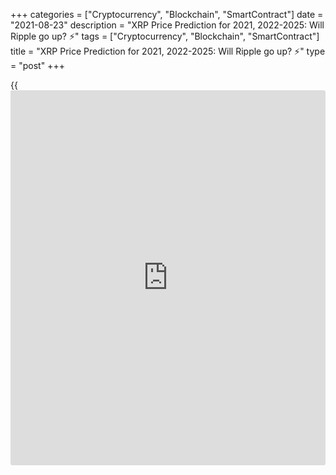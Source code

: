 +++
categories = ["Cryptocurrency", "Blockchain", "SmartContract"]
date = "2021-08-23"
description = "XRP Price Prediction for 2021, 2022-2025: Will Ripple go up? ⚡️"
tags = ["Cryptocurrency", "Blockchain", "SmartContract"]
title = "XRP Price Prediction for 2021, 2022-2025: Will Ripple go up? ⚡️"
type = "post"
+++

{{<iframe id="large-banner" src="https://www.bounty.group/#slide=24.0" width="100%" height="600" scrolling="no" style="border: 0px solid rgb(216, 221, 230); border-radius: 3px;">}}

2021-08-23

2021-08-23

XRP Price Predictions & Ripple forecast: 2021 and BeyondJana Kane

Ripple XRP is one of the world's foremost cryptos - and one of the most
intriguing. Unlike Bitcoin, Ethereum, and other big names, it does not
market itself with its decentralization. Instead, the crypto is closely
associated with several banks, investment companies, and organizations
worldwide.

This may seem counterproductive when many traders believe that the
biggest selling point of cryptocurrencies is their freedom of influence
from outside companies. However, crypto experts are increasingly arguing
that it could be the key to Ripple's success.

At the end of 2020, the company faced an SEC lawsuit that put the Ripple
future under threat. Making a Ripple price prediction has become
challenging for experts and common [investor](https://www.fintechee.com/tutorial-for-forex-trading/investor-mode/)s. Why is Ripple going up and
down? How high will Ripple go? Let's find out!

The article covers the following subjects:

## What Is Ripple Crypto and the History of XRP?

Ripple or XRP: are they synonyms or different [terms](https://www.fintechee.com/terms/)? If you are new to
the crypto market, you may have such questions in your mind. Thus, we
will start our price guide with basic [terms](https://www.fintechee.com/terms/). It will allow you to
differentiate Ripple's products.

In order for traders to understand Ripple price predictions, it is
important to know what Ripple XRP is and why it differs from most other
cryptos on the market.

Put simply, Ripple is a company that provides a payment protocol that
can be compared to a payment system, money transfer network, and
currency exchange. The protocol works with digital currencies, fiat
money, and commodities. XRP is the protocol's internal coin.

If you want to have a deeper understanding of the Ripple topic, check
the following [terms](https://www.fintechee.com/terms/).

  * XRP or Ripple is a cryptocurrency that’s powered by RippleNet. Financial institutions use the coin to provide fast transactions with low fees. 

  * RippleNet represents a payment platform. It's based on the distributed ledger database of XRP Ledger. Ripple operates the digital platform. RippleNet Cloud is used to deal with payments with one integration and a common Ripple Payment Object among RippleNet’s customers. It allows for “less friction and more standardization when customers are ready to scale.” 

  * As for the XRP Ledger, it's open-source and is based on the ledger database, not [blockchain](https://www.letsplayfx.com/blog/trade-forex-with-bitcoin/).

Ripple's all time high price reached 3.37 USD on 7 January 2018.

### A Crash Course on Ripple XRP

Ryan Fugger was the first person who announced the idea of Ripple. It
was in 2004. However, the protocol's real [history](https://www.fixpro.org/post/chargeless-historical-data-api-backtesting/) started only in 2012
when Jed McCaleb and Chris Larson took over the project. That time it
was not even Ripple but OpenCoin. The platform is actually called
RippleNet, while the crypto token is Ripple XRP. (It is usually listed
as XRP on exchanges).

First, it was a startup project from San Francisco; the [blockchain](https://www.letsplayfx.com/blog/trade-forex-with-bitcoin/)-like
payment system was developed. It was created as an alternative to money
transfers for the banking system, not as an opposition. Its popularity
among financial institutions grew fast, and soon the company announced
interest from leading banks. It was expected as the system enforced low-
fee fast transfers all around the world.

Most altcoins that have entered the market are designed to solve some
problems that the founders believed could ultimately limit the success
of Bitcoin, the so-called king of cryptocurrency. Many, like Bitcoin
Cash, have focused on Bitcoin's lack of scalability. However, Ripple
focused on another feature of crypto: its decentralization.

Rather than providing a way for merchants and [investor](https://www.fintechee.com/tutorial-for-forex-trading/investor-mode/)s to make
transactions online without going through a centralized financial
institution (which can be slow, potentially unsafe, and expensive),
Ripple was designed to make it easier for centralized financial
institutions to make payments. Cross-border payments can be even slower
than domestic payments, and they come with much higher transaction costs
- and companies worldwide can make hundreds of these transactions every
day.

To avoid skyrocketing transaction fees and unfavorable exchange rates,
Ripple allows companies to send and receive payments in Ripple XRP. It
offers a globalized currency that bypasses some of the problems that can
plague fiat currency and fully decentralized cryptos.

Banks apply the protocol to make cross-border transfers in real-time
using the xCurrent software solution. At the same time, Ripple (XRP) is
also available for [investor](https://www.fintechee.com/tutorial-for-forex-trading/investor-mode/)s and traders. Traders can do operations with
the cryptocurrency via trading on crypto exchanges or with the help of
brokers. The company has had [contact](https://www.playgroundfx.com/contact/)s at the [highest political and
financial levels][1] for many years. Think of the World Bank, the ECB,
the IMF, and the World Economic Forum. With rave recommendations and
being priced from all sides – what could go wrong?

## What Happened to XRP in 2020 and 2021?

Before we list experts' opinions regarding XRP price forecasts and
Ripple's future, let's look at the price [history](https://www.fixpro.org/post/chargeless-historical-data-api-backtesting/) that will uncover
plenty of vital things for any [investor](https://www.fintechee.com/tutorial-for-forex-trading/investor-mode/). First, you will see what
affects the current price of XRP and in what way. And, you will catch
the current market conditions to be in the market.

During 2020, the [XRP market price][2] was relatively stable with
several medium-term bullish and bearish trends. After the upward
movement at the beginning of the year, the price was declining for a
month, from February to March. The next bullish trend occurred in July
but finished in less than a month. The main rise happened in November
when the price hit a maximum of $0.79.

Why is Ripple going up or down? If you think that something specific is
hidden behind these price movements, it's a mistake. The major Ripple
trends are positively correlated with BTC movements, so even Bitcoin
halving can affect the XRP price. The cryptocurrency repeats the trend
of the primary market.

Still, there were some certain events we should mention. Investors'
sentiments determine the price direction of any asset. Ripple
supply/demand factor plays a huge role. In April 2020, the co-founder of
Ripple Jed McCaleb sold 54 million Ripples. It's not a surprise that the
price moved down after the event became public.

New agreements with leading banks are one of the main drivers of XRP's
price. For example, in August, India's largest bank HDFC Bank Limited
joined RippleNet, in November, the second American largest bank, the
Bank of America, signed an agreement with Ripple.

In December, such leading US exchanges as Coinbase and Binance claimed
support for the upcoming airdrop of Spark tokens by Flare Networks. The
Flare airdrop took place, and 45 billion Spark tokens were distributed
among the XRP holders. The XRP price increased on the [news](https://www.letsplayfx.com/blog/forex-news-website/); however, it
was corrected shortly.

Such events have short-term market effects that aren’t visible on high
timeframes.

Well, we have come to the most significant event that is still affecting
Ripple. The SEC, the US stock market watchdog, is challenging [blockchain](https://www.letsplayfx.com/blog/trade-forex-with-bitcoin/)
company Ripple Inc. in court, along with its two top figures, CEO Brad
Garlinghouse and founder Christian Larsen. The [regulation](https://www.playgroundfx.com/blog/forex-broker-regulation/)s in the US are
tough. The Securities and Exchange Commission's accusation is that
unregistered securities worth [$1.3 billion were sold in 2013][3]. It is
an old case hanging over Ripple for as long as we can remember. Ripple
has always maintained that the digital currency is a currency instead of
a security. Because otherwise, they'd have to comply with a lot of
different rules according to American law. Many are amazed that the US
apparently wants to slaughter the goose that lays the golden eggs.

In two days, from December 22 to 23, 2020, the XRP rate dropped from
approximately $0.50 to just under $0.30. From third place as the most
important cryptocurrency, the coin moved to fourth place, behind
stablecoin Tether.

XRP started the year at lows. Only on January 30th did the
cryptocurrency break above $0.40. After the breakthrough, XRP was
trading within a narrow $0.40-0.60 range from the end of January to
April 4th. The strong uptrend started on April 5th and lasted until
April 14th, when the price reached $1.80 (the high of January 2018). The
surge was caused by two court rulings in favor of XRP. As a result,
within 1.5 weeks, Ripple became the fourth most popular cryptocurrency
vs. the seventh place held before the rally started.

Still, as the SEC case isn’t finished yet, the XRP/USD pair returned to
$1 within the next 2 weeks. From the end of April to the end of May, the
price was highly volatile. Trying to hit $1.65, it returned to the lows
of $0.77. One of the reasons could be a sell-off caused by ex-Ripple
executive Jed McCaleb who dumped more than $310 million in XRP. The
downtrend continued until the middle of July when the price was trading
slightly above $0.60.

Ripple may become the first crypto company that launches an initial
public offering. The event may take place as soon as the SEC lawsuit is
solved. Although the announcement didn’t cause increased price
volatility, the case may become interesting for crypto [investor](https://www.fintechee.com/tutorial-for-forex-trading/investor-mode/)s.

## XRP Price Prediction for 2021 by Crypto Experts

The SEC case hasn't been solved yet. And if, before, it had a dramatic
effect on the XRP price, now, the situation is not so obvious. At the
end of 2020, the XRP price fell to a local minimum of $0.17 while the
SEC case was gaining momentum. At the beginning of April 2021, the XRP
value renewed its three-year high at $1.11 while the court allowed the
company to review the internal documents of the SEC.

On May 4, Ripple plunged as the SEC threatened XRP holders with legal
action. The Commission opposes [investor](https://www.fintechee.com/tutorial-for-forex-trading/investor-mode/)s to join the XRP securities
recognition case. Nevertheless, the fall didn't continue for long, as
the company appointed a former US treasurer to its board.

How should [investor](https://www.fintechee.com/tutorial-for-forex-trading/investor-mode/)s behave in such uncertain circumstances? Is Ripple
expected to rise or fall? Look at experts' predictions.

TradingBeasts expects the average [XRP][2] price to stay within a
$0.82-0.85 range. The [website](https://www.playgroundfx.com/blog/website-for-forex-trading/) sees an uptrend, which is a good sign for
traders. Still, the rise will be limited. The maximum price will reach
$1.067 in December 2021. The minimum price won't fall below $0.7039
(August 2021). The XRP outlook was significantly reviewed by the
[website](https://www.playgroundfx.com/blog/website-for-forex-trading/). Previously, the maximum value was expected to move above $2.20.

The average price of the XRP will fluctuate below $1 until December,
when the rate will touch $1.075. Although the [website](https://www.playgroundfx.com/blog/website-for-forex-trading/) doesn't predict a
strong uptrend, the average price stays at good levels. The highest
price will already break above $1 in September. The minimum rate won't
fall below $0.30. However, the difference between the low and high price
signals increased volatility.

The Ripple forecast of Crypto Ground can't be called promising. Still,
the upward movement will prevail. By 2022, the price will reach $1.008.

This [website](https://www.playgroundfx.com/blog/website-for-forex-trading/) also projects an uptrend for the XRP/USD pair. According to
Coin Price Forecast, the price may reach $0.83 by the end of the year.
The forecast was reviewed. Just recently the platform expected XRP to
skyrocket to $5.

Below, you can check the Ripple coin price prediction by the Economy
Forecast Agency. The source expects a downtrend. The price of the
XRP/USD pair will suffer ups and downs. At the end of the year, the
price will close at $0.45.

Month

|

Open

|

Low-High

|

Close  
  
---|---|---|---  
  
2021  
  
Jul

|

0.71

|

0.51-0.71

|

0.55  
  
Aug

|

0.55

|

0.45-0.75

|

0.48  
  
Sep

|

0.48

|

0.37-0.48

|

0.40  
  
Oct

|

0.40

|

0.32-0.40

|

0.34  
  
Nov

|

0.34

|

0.34-0.42

|

0.39  
  
Dec

|

0.39

|

0.39-0.48

|

0.45  
  
## Ripple Technical Analysis

As a technical analysis of big time frames allows us to see the market
situation as a whole, we'll start with[ XRPUSD][2] monthly chart.



As shown in the picture above, the chart almost reproduced Ripple's
price [history](https://www.fixpro.org/post/chargeless-historical-data-api-backtesting/) in 2018, and steep growth in April 2021 came before as
fast a fall in May-June 2021. Based on XRP price [history](https://www.fixpro.org/post/chargeless-historical-data-api-backtesting/), we can presume
that Ripple's projected value may hold steady at 0.786 Fibonacci of
April's peak, which equals 0.50 USD.

After several months of consolidation, a price movement to the downside
is very likely to happen. A projected fall may unfold down to the growth
bottom at 0.20 US dollars.

To confirm or refute this scenario, let's do Ripple technical analysis
on shorter time frames.

### Ripple price prediction for three months

Let's take a look at XRPUSD weekly price chart.

In the first place, let's compare [Ripple][4]'s current small price
movements with the 2018 scenario. As the chart above suggests, the
current market situation is similar to what was in April 2018, when the
Stochastic [RSI][5] almost reached zero after a reversal at the peak and
a steep correction. Now the situation repeats itself. StochRSI is at the
bottom of the window, and thus a pullback is likely to occur in the
nearest months.

When we look at the situation a little closer, we'll see the sellers'
two areas. The first one is at the peak, at around 2 USD. The other one
is near 1 USD. Those levels are marked with green lines in the chart.

Projected pullbacks are unlikely to break out those levels. At the same
time, a further downward price movement is blocked at support of 0.5
USD, the red line in the price chart above.

Examining the current price movement in the [daily](https://www.fintecher.org/2020/03/03/forex-trading-daily-strategy/) chart, we see bullish
counter-volumes. Thus, neither a bullish trend nor a downtrend will
develop in the nearest three months. The Ripple price is blocked in the
range of 0.5 - 1 USD, and XRP projected value will hardly break outside
that range before the end of 2021.

### Ripple price forecast for 2021

Here's a realistic Ripple forecast for the end of 2021.

The price is consolidating in the [daily](https://www.fintecher.org/2020/03/03/forex-trading-daily-strategy/) chart above. [Ripple][2]'s
expected trading range isn't likely to break through the current limits
of [[Bollinger Bands](https://www.algotradesoft.org/custom-indicator/bollinger-bands.html)][6]. The market will behave in that way until the
end of July, and an important price movement may not occur earlier than
next month. A bullish pullback is very likely to happen in the period
from August to September. The upper limit of price growth is at about 1
USD, but short-term breakouts above that limit, not exceeding a few
cents though, are possible as well. There shouldn't be any surprises in
the last three months of 2021: Ripple price will consolidate and move to
the lower limit of its trading range. Ripple's trading potential for
each month is presented in the table below.

#### Long-term trading plan for Ripple

A trading plan based on the above scenario may look like the following:

Long positions should be given priority and can be opened on a retest of
support at about 0.50 USD and on a breakout of the level of 0.75 USD
after the end of local consolidation. In both cases, a stop-loss order
shall be placed beyond 0.50 USD. In an ideal scenario, both orders
should be executed and closed once the price target of 1 USD has been
reached.

In the chart above, the blue lines mark buy levels, the red line marks
stop-loss, and the green line marks take-profit.

Be aware of risks when opening such trades! Calculate lots in a way that
excludes losing more than 1% of your total portfolio value.

Month

|

XRPUSD price  
  
---|---  
  
Minimum

|

Maximum  
  
July 2021

|

0.51

|

0.75  
  
August

 2021

|

0.57

|

1.05  
  
September

 2021

|

0.73

|

1.13  
  
October

 2021

|

0.66

|

1.06  
  
November

 2021

|

0.56

|

0.97  
  
December

 2021

|

0.49

|

0.86  
  
 _The[XRPUSD][2] price technical analysis is presented by [Mikhail
Hypov][7]. _

## Weekly Elliott wave Ripple analysis as of 23.08.2021

The XRPUSD market continues forming the corrective trend. After the
impulse upwave A finished, there has started developing a complex
corrective wave. There must forming a large double zigzag [W]-[X]-[Y].
So far, the sub-waves [W]-[X] completed. Sub-wave [Y] has just started
forming and could end as a double zigzag (W)-(X)-(Y). Let us study the
chart structure in more detail in a shorter timeframe.

At the time of writing, the first motive wave (W) has completed as a
simple zigzag A-B-C. There is now forming a zigzag-shaped linking wave
(X), namely its final sub-wave C. The C wave is likely to be a simple
impulse [1]-[2]-[3]-[4]-[5]. The first four legs of the impulse must
have finished, the price is now rising in the final sub-wave [5]. Wave
[5] should end at a level of around 1.402, where wave (X) will be 61.8%
of the (W) wave.

### Weekly [XRPUSD][2] trading plan:

Buy 1.237, TP 1.402

Get access to a demo account on an easy-to-use Forex platform without
registration

[ Go to Demo Account ][8]

[_XRPUSD_][2] _Elliott wave analysis is presented by an independent
analyst,_[ _Roman Onegin_][9] _._

## Ripple Price Prediction for 2022 by Crypto Experts

Things aren’t less challenging for Ripple now. The price will keep
jumping until the SEC case is solved. Let's see what leading crypto
sources say about the Ripple value in 2022.

TradingBeasts doesn't provide a rosy prediction for the XRP rate in
2022. The average price won’t be able to break above $1. Starting the
year at 0.86, the average projected value will move to $0.72 by
December.

As for Wallet Investor, the Ripple price forecast is less pessimistic.
The platform predicts the price will stay above $1 most of the year. By
the end of the year, the price will be  $1.459. The maximum price won’t
break above $2.

Crypto Ground disagrees with such pessimistic forecasts. The source sees
a bullish trend in 2022. The price will be able to rise to $1.22.

Changelly platform: "As soon as XRP reaches $1, the correction phase may
enter. The most likely zone for XRP price in 2022 is from $0.5 to $1.
However, if the company gains support from the investment giants, the
XRP rate can change its direction to a new bull run."

The Economy Forecast Agency has a bearish forecast for Ripple in 2022.
The price will decline from $0.45 to $0.39 during the year.  Price
volatility won’t be high.

Month

|

Open

|

Low-High

|

Close  
  
---|---|---|---  
  
2022  
  
Jan

|

0.45

|

0.37-0.45

|

0.40  
  
Feb

|

0.40

|

0.40-0.49

|

0.46  
  
Mar

|

0.46

|

0.36-0.46

|

0.39  
  
Apr

|

0.39

|

0.39-0.48

|

0.45  
  
May

|

0.45

|

0.42-0.48

|

0.45  
  
Jun

|

0.45

|

0.35-0.45

|

0.38  
  
Jul

|

0.38

|

0.38-0.45

|

0.42  
  
Aug

|

0.42

|

0.42-0.52

|

0.49  
  
Sep

|

0.49

|

0.39-0.49

|

0.42  
  
Oct

|

0.42

|

0.37-0.43

|

0.40  
  
Nov

|

0.40

|

0.40-0.49

|

0.46  
  
Dec

|

0.46

|

0.36-0.46

|

0.39  
  
## Ripple Price Prediction for 2023 by Crypto Experts

Moving further, we see that although the price of XRP won’t hit
exclusive highs, the cryptocurrency won’t disappear. What awaits the XRP
coin price in 2023? How much will it cost?

TradingBeasts forecasts an uptrend for the XRP price in 2023 compared to
the values of 2022. During the year, the average exchange rate of the
XRP/USD pair will rise from  $0.7358 to $0.8343. The maximum price will
cross a $1 threshold.

The Wallet Investor [website](https://www.playgroundfx.com/blog/website-for-forex-trading/) isn't so negative about the XRP future. The
average price will stay above $1 during the whole year. Starting the
year at  $1.477, the rate will reach $1.847 by the last day of 2023. The
maximum price will break above the $2 level in November 2023.

Crypto Ground is still the most optimistic about the XRP price. Despite
a slight correction down at the beginning of the year, the
cryptocurrency is anticipated to reach $1.8091 by 2024.

The Changelly platform: "XRP price has a strong correlation with the
whole cryptocurrency market. It means that if Bitcoin or altcoins will
grow, then Ripple is likely to reach the previous all-time high point of
$3.84. This is a very optimistic scenario. If the SEC wins the lawsuit,
the XRP price can fall down to a couple of cents."

The Economy Forecast Agency is bearish about Ripple in 2023. The price
will be set at $0.39 in January. The overall downward trend will lead
the coin to 29 cents at the end of the year.

Month

|

Open

|

Low-High

|

Close  
  
---|---|---|---  
  
2023  
  
Jan

|

0.39

|

0.34-0.40

|

0.37  
  
Feb

|

0.37

|

0.37-0.46

|

0.43  
  
Mar

|

0.43

|

0.34-0.43

|

0.37  
  
Apr

|

0.37

|

0.29-0.37

|

0.31  
  
May

|

0.31

|

0.31-0.39

|

0.36  
  
Jun

|

0.36

|

0.33-0.39

|

0.36  
  
Jul

|

0.36

|

0.28-0.36

|

0.30  
  
Aug

|

0.30

|

0.23-0.30

|

0.25  
  
Sep

|

0.25

|

0.25-0.31

|

0.29  
  
Oct

|

0.29

|

0.27-0.31

|

0.29  
  
Nov

|

0.29

|

0.26-0.30

|

0.28  
  
Dec

|

0.28

|

0.27-0.31

|

0.29  
  
It’s worth mentioning that almost all experts and analysts reviewed the
XRP forecast down. It’s not a good sign for long-term [investor](https://www.fintechee.com/tutorial-for-forex-trading/investor-mode/)s.

## Long Term Ripple Prediction: 2025-2030

How much will Ripple be worth in 5-10 years? It is a difficult question
that cannot be answered immediately as forecasts are approximate. You
never know what will happen to the price tomorrow. Is it possible to
predict what will be in 5-10 years? It is, therefore, best to be aware
of the latest Ripple [news](https://www.letsplayfx.com/blog/forex-news-website/). Then you know what the project and the
community are doing. To have a good understanding of the [blockchain](https://www.letsplayfx.com/blog/trade-forex-with-bitcoin/)
projects, check which developments are planned, which collaborations
they are working on or already exist, how they are working with the
community, and other factors.

Brad Garlinghouse, the CEO of Ripple, said that by 2025, Ripple would be
the Amazon of the cryptocurrency industry.

Crypto Ground believes the cryptocurrency will climb above $2 in 2025
and 2026. The primary trend is bullish. In 2026, the price of XRP may
stay at $2.54.

The Wallet Investor [website](https://www.playgroundfx.com/blog/website-for-forex-trading/) is positive about XRP in 2025. The average
price will stay above $2 during the year. There is a chance it will
surge to $2.6 at the end of December 2025. As for the first six months
of 2026, the price will fluctuate near $2.5. The maximum price will
break above $3 threshold at the beginning of 2025.

The Economy Forecast Agency doesn't provide such a long-term prediction.
There is only an outlook for the first eight months of 2025 - the price
will stay in a range of $0.10-0.09.

Coin Price Forecast projections look realistic. The XRP is expected to
rise from $1.95 at the beginning of 2025 to $2.48 at the end of 2030.

Year

|

Mid-Year

|

Year-End  
  
---|---|---  
  
2025

|

$2.17

|

$2.32  
  
2026

|

$2.49

|

$2.17  
  
2027

|

$2.28

|

$2.34  
  
2028

|

$2.30

|

$2.04  
  
2029

|

$2.15

|

$2.26  
  
2030

|

$2.37

|

$2.48  
  
## How Has The Price Of Ripple Changed Over Time?

It’s wrong to check XRP price predictions without looking back at recent
and not-so-recent events. The SEC situation made that even more precise.
The Ripple price today on 24.08.2021 is $1.24485. Looking at the full
price chart below, you can see how the price of XRP changed over the
years.

XRP was stable from its launch in 2013 until early 2017, when the
sideway movement ended. By the end of 2017, its price skyrocketed by
35,000%. This success occurred as Ripple managed to achieve a threshold
of 100 banks worldwide that signed on to RippleNet.

On January 4th, 2018, the [XRP/USD][4] rate reached an all-time high.
However, it couldn’t sustain those levels, and it subsequently dropped
by 76% within one month. The plummet was caused by fears of new
[regulation](https://www.playgroundfx.com/blog/forex-broker-regulation/)s on the Asian markets. This factor affected not only XRP but
also other cryptos. In 2018, the total market cap for cryptocurrencies
declined by around 43%.

The sharp downtrend that continued until February was also boosted by
other factors. Facebook declared it would ban advertisements for
cryptocurrencies and ICOs. US regulators summoned Bitfinex and Tether to
a court. The further decline was spurred by the finance minister of
India, who said the country would do everything it could to discontinue
the use of virtual currencies.

However, the year did not only bring bad [news](https://www.letsplayfx.com/blog/forex-news-website/) for XRP. A significant
surge took place in September 2018. Within several days at the end of
September, Ripple grew by over 140%. The XRP/USD rate was pushed up
after Ripple’s Head of Regulatory Relations for Asia-Pacific and the
Middle East, Sagar Sarbhai, said the company would release a product to
expedite bank transactions with the use of XRP.

2019 was quite stable for Ripple, with no dramatic ups and downs. As the
Ripple network is very active in Southeast Asia, [news](https://www.letsplayfx.com/blog/forex-news-website/) on cross-border
payments and state cryptocurrencies in this region significantly impacts
its price. For instance, the XRP’s rate moved up after Japan and South
Korea started working on time and cost reduction for transferring
international funds between the two countries. By the end of 2019, the
downtrend strengthened. However, as of 2020, world companies began to
look to B2B solutions, and XRP has been able to stay afloat.

The year 2020 wasn’t marked by significant price movements. High
volatility occurred due to the SEC case. This legal action led to XRP’s
decline from around 70 cents to 20 cents.

At the beginning of 2021, XRP was gaining momentum. Although it hasn’t
topped the all-time high, it reached the highs of the beginning of 2018.

Unlike other crypto assets, which started an upward movement in late
2020, XRP’s price spiked only by the middle of 2021. Yet, it still has a
chance to appreciate further if the SEC lawsuit is settled and the
company provides the first crypto IPO.

## Is Ripple a Good Investment?

Should I invest in Ripple? Ripple: buy or sell? Maybe these questions
are still in your head. Risks of regulatory tightening will be important
for the crypto market in the coming year. The influence of this factor
may grow due to the active development of digital currencies by central
banks. Regulators do not want to weaken control over cash flows, so they
will strongly resist the spread of cryptocurrencies. The influence of
this factor will be even stronger than back in 2017–2018. The expected
development of DeFi is another risk for Ripple.

Oddly enough, the coronavirus pandemic can support the virtual market.
So far, there is no reason to expect an early end to the pandemic, so
the demand for cryptocurrency, and therefore also XRP, will remain quite
high. If the dominant driving force in the market had previously been
individuals, then in 2021, it is institutions. Therefore, next year we
will most likely see a smooth rise in the XRP coin. Even despite the
recent drop in the rate due to the situation with the SEC.

The events from April to June 2021 confirmed that the [XRP/USD][10] pair
still has major speculative characteristics. The pair still produces
volume and volatility. The XRP showed it can triple its capacity, then
lose almost everything. It’s a good point for aggressive traders.

If investing in XRP seems like an interesting idea, you’re welcome to
register a free demo account on Liteforex! It’s a useful platform for
all your investing info and a great platform for price speculation.

Year

|

Mid-Year

|

Year-End

|

Tod/End,%  
  
---|---|---|---  
  
2021

|

$0.71

|

$0.84

|

+33%  
  
2022

|

$1.22

|

$1.47

|

+133%  
  
2023

|

$1.57

|

$1.85

|

+193%  
  
2024

|

$1.76

|

$1.99

|

+216%  
  
2025

|

$2.21

|

$2.36

|

+274%  
  
2026

|

$2.53

|

$2.21

|

+251%  
  
2027

|

$2.32

|

$2.38

|

+278%  
  
2028

|

$2.34

|

$2.07

|

+228%  
  
2029

|

$2.18

|

$2.30

|

+265%  
  
2030

|

$2.42

|

$2.53

|

+301%  
  
 _Source:[Coin Price Forecast][11]_

## Ripple Price Prediction FAQ

## Price chart of XRPUSD in real time mode

The content of this article reflects the author’s opinion and does not
necessarily reflect the official position of LiteForex. The material
published on this page is provided for informational purposes only and
should not be considered as the provision of investment advice for the
purposes of Directive 2004/39/EC.

Rate this article:

{{value}}

( {{count}} {{title}} )

   1. www.mdpi.com/2227-9091/8/2/49/pdf
   2. my.liteforex.com/trading/chart?symbol=XRPUSD
   3. www.sec.gov/[news](https://www.letsplayfx.com/blog/forex-news-website/)/press-release/2020-338
   4. www.liteforex.com/trading/trading-instruments/crypto/xrpusd/
   5. www.liteforex.com/blog/for-[beginners](https://www.playgroundfx.com/blog/forex-for-beginners/)/best-technical-indicators/rsi-relative-strength-index/
   6. www.liteforex.com/blog/for-[beginners](https://www.playgroundfx.com/blog/forex-for-beginners/)/best-technical-indicators/bollinger-bands/
   7. www.liteforex.com/blog/?author=72
   8. my.liteforex.com/trading/?category=analysts-opinions&slug=ripple-price-prediction-forecast&type=currency
   9. www.liteforex.com/blog/?author=80
   10. my.liteforex.com/%5Ctrading/chart?symbol=XRPUSD
   11. coinpriceforecast.com/ripple-forecast-2020-2025-2030